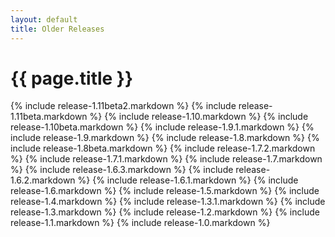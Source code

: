```yaml
---
layout: default
title: Older Releases
---
```

# {{ page.title }}
{% include release-1.11beta2.markdown %}
{% include release-1.11beta.markdown %}
{% include release-1.10.markdown %}
{% include release-1.10beta.markdown %}
{% include release-1.9.1.markdown %}
{% include release-1.9.markdown %}
{% include release-1.8.markdown %}
{% include release-1.8beta.markdown %}
{% include release-1.7.2.markdown %}
{% include release-1.7.1.markdown %}
{% include release-1.7.markdown %}
{% include release-1.6.3.markdown %}
{% include release-1.6.2.markdown %}
{% include release-1.6.1.markdown %}
{% include release-1.6.markdown %}
{% include release-1.5.markdown %}
{% include release-1.4.markdown %}
{% include release-1.3.1.markdown %}
{% include release-1.3.markdown %}
{% include release-1.2.markdown %}
{% include release-1.1.markdown %}
{% include release-1.0.markdown %}
